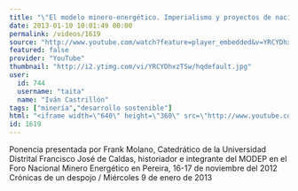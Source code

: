 ```yaml
---
title: "\"El modelo minero-energético. Imperialismo y proyectos de nación\". Ponencia de Frank Molano"
date: 2013-01-10 10:01:49 00:00
permalink: /videos/1619
source: "http://www.youtube.com/watch?feature=player_embedded&v=YRCYDhxzTSw#at=19"
featured: false
provider: "YouTube"
thumbnail: "http://i2.ytimg.com/vi/YRCYDhxzTSw/hqdefault.jpg"
user:
  id: 744
  username: "taita"
  name: "Iván Castrillón"
tags: ["minería","desarrollo sostenible"]
html: "<iframe width=\"640\" height=\"360\" src=\"http://www.youtube.com/embed/YRCYDhxzTSw?wmode=transparent&feature=oembed\" frameborder=\"0\" allowfullscreen></iframe>"
id: 1619
---
```


Ponencia presentada por Frank Molano, Catedrático de la Universidad Distrital Francisco José de Caldas, historiador e integrante del MODEP en el Foro Nacional Minero Energético en Pereira, 16-17 de noviembre del 2012
Crónicas de un despojo / Miércoles 9 de enero de 2013